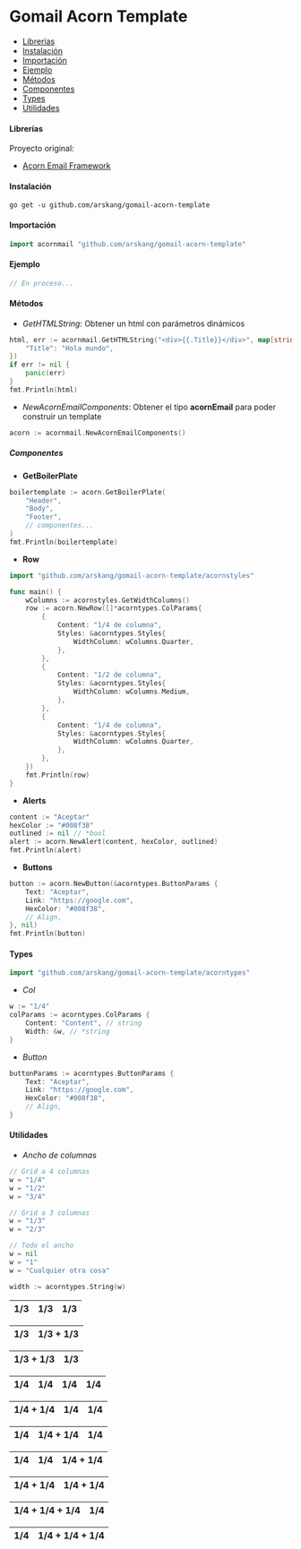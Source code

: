 # Gomail Acorn Template

+ [Librerías](#librerías)
+ [Instalación](#instalación)
+ [Importación](#importación)
+ [Ejemplo](#ejemplo)
+ [Métodos](#métodos)
+ [Componentes](#componentes)
+ [Types](#types)
+ [Utilidades](#utilidades)

#### Librerías
Proyecto original:
- [Acorn Email Framework](http://docs.thememountain.com/acorn/)

#### Instalación
```
go get -u github.com/arskang/gomail-acorn-template
```

#### Importación
```go
import acornmail "github.com/arskang/gomail-acorn-template"
```

#### Ejemplo
```go
// En proceso...
```

#### Métodos

- *GetHTMLString*: Obtener un html con parámetros dinámicos
```go
html, err := acornmail.GetHTMLString("<div>{{.Title}}</div>", map[string]interface{}{
    "Title": "Hola mundo",
})
if err != nil {
    panic(err)
}
fmt.Println(html)
```

- *NewAcornEmailComponents*: Obtener el tipo **acornEmail** para poder construir un template
```go
acorn := acornmail.NewAcornEmailComponents()
```

##### Componentes

- **GetBoilerPlate**
```go
boilertemplate := acorn.GetBoilerPlate(
    "Header",
    "Body",
    "Footer",
    // componentes...
)
fmt.Println(boilertemplate)
```

- **Row**
```go
import "github.com/arskang/gomail-acorn-template/acornstyles"

func main() {
    wColumns := acornstyles.GetWidthColumns()
    row := acorn.NewRow([]*acorntypes.ColParams{
        {
            Content: "1/4 de columna",
            Styles: &acorntypes.Styles{
                WidthColumn: wColumns.Quarter,
            },
        },
        {
            Content: "1/2 de columna",
            Styles: &acorntypes.Styles{
                WidthColumn: wColumns.Medium,
            },
        },
        {
            Content: "1/4 de columna",
            Styles: &acorntypes.Styles{
                WidthColumn: wColumns.Quarter,
            },
        },
    })
    fmt.Println(row)
}
```

- **Alerts**
```go
content := "Aceptar"
hexColor := "#008f38"
outlined := nil // *bool
alert := acorn.NewAlert(content, hexColor, outlined)
fmt.Println(alert)
```

- **Buttons**
```go
button := acorn.NewButton(&acorntypes.ButtonParams {
    Text: "Aceptar",
    Link: "https://google.com",
    HexColor: "#008f38",
    // Align,
}, nil)
fmt.Println(button)
```

#### Types
```go
import "github.com/arskang/gomail-acorn-template/acorntypes"
```

- *Col*
```go
w := "1/4"
colParams := acorntypes.ColParams {
    Content: "Content", // string
    Width: &w, // *string
}
```

- *Button*
```go
buttonParams := acorntypes.ButtonParams {
    Text: "Aceptar",
    Link: "https://google.com",
    HexColor: "#008f38",
    // Align,
}
```

#### Utilidades

- *Ancho de columnas*

```go
// Grid a 4 columnas
w = "1/4"
w = "1/2"
w = "3/4"

// Grid a 3 columnas
w = "1/3"
w = "2/3"

// Todo el ancho
w = nil
w = "1"
w = "Cualquier otra cosa"

width := acorntypes.String(w)
```
| 1/3 | 1/3 | 1/3 |
| --- | --- | --- |

| 1/3 | 1/3 + 1/3 |
| --- | --- |

| 1/3 + 1/3 | 1/3 |
| --- | --- | 

| 1/4 | 1/4 | 1/4 | 1/4 |
| -- | -- | -- | -- |

| 1/4 + 1/4 | 1/4 | 1/4 |
| --- | --- | --- |

| 1/4 | 1/4 + 1/4 | 1/4 |
| --- | --- | --- |

| 1/4 | 1/4 | 1/4 + 1/4 |
| --- | --- | --- |

| 1/4 + 1/4 | 1/4 + 1/4 |
| --- | --- |

| 1/4 + 1/4 + 1/4 | 1/4 |
| --- | --- |

| 1/4 | 1/4 + 1/4 + 1/4 |
| --- | --- |
